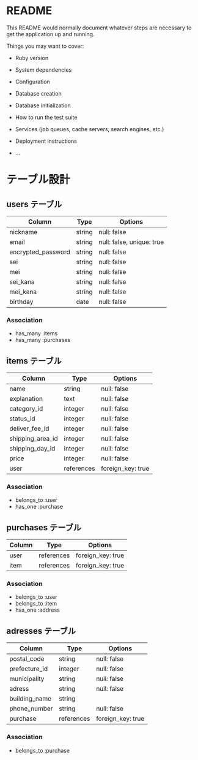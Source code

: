 # README

This README would normally document whatever steps are necessary to get the
application up and running.

Things you may want to cover:

* Ruby version

* System dependencies

* Configuration

* Database creation

* Database initialization

* How to run the test suite

* Services (job queues, cache servers, search engines, etc.)

* Deployment instructions

* ...

# テーブル設計

## users テーブル

| Column             | Type   | Options                   |
| --------           | ------ | -----------               |    
| nickname           | string | null: false               |
| email              | string | null: false, unique: true |
| encrypted_password | string | null: false               |
| sei                | string | null: false               |
| mei                | string | null: false               |
| sei_kana           | string | null: false               |
| mei_kana           | string | null: false               |
| birthday           | date   | null: false               |




### Association

- has_many :items
- has_many :purchases

## items テーブル

| Column           | Type       | Options             |
| ------           | ------     | -----------         |
| name             | string     | null: false         |
| explanation      | text       | null: false         |
| category_id      | integer    | null: false         |
| status_id        | integer    | null: false         |
| deliver_fee_id   | integer    | null: false         |
| shipping_area_id | integer    | null: false         |          
| shipping_day_id  | integer    | null: false         |          
| price            | integer    | null: false         |          
| user             | references | foreign_key: true   |

### Association

- belongs_to :user
- has_one :purchase



## purchases テーブル

| Column   | Type       | Options           |
| ------   | ------     | -----------       |
| user     | references | foreign_key: true |
| item     | references | foreign_key: true |


### Association

- belongs_to :user
- belongs_to :item
- has_one :address



## adresses テーブル

| Column        | Type       | Options           |
| ------        | ------     | -----------       |
| postal_code   | string     | null: false       |
| prefecture_id | integer    | null: false       |
| municipality  | string     | null: false       |
| adress        | string     | null: false       |
| building_name | string     |                   |
| phone_number  | string     | null: false       |
| purchase      | references | foreign_key: true |


### Association

- belongs_to :purchase
